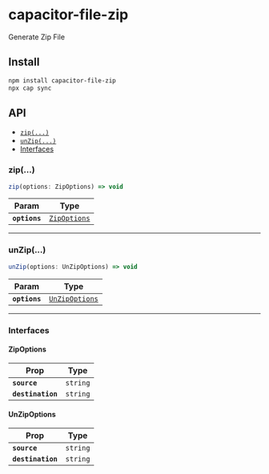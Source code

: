 # capacitor-file-zip

Generate Zip File

## Install

```bash
npm install capacitor-file-zip
npx cap sync
```

## API

<docgen-index>

* [`zip(...)`](#zip)
* [`unZip(...)`](#unzip)
* [Interfaces](#interfaces)

</docgen-index>

<docgen-api>
<!--Update the source file JSDoc comments and rerun docgen to update the docs below-->

### zip(...)

```typescript
zip(options: ZipOptions) => void
```

| Param         | Type                                              |
| ------------- | ------------------------------------------------- |
| **`options`** | <code><a href="#zipoptions">ZipOptions</a></code> |

--------------------


### unZip(...)

```typescript
unZip(options: UnZipOptions) => void
```

| Param         | Type                                                  |
| ------------- | ----------------------------------------------------- |
| **`options`** | <code><a href="#unzipoptions">UnZipOptions</a></code> |

--------------------


### Interfaces


#### ZipOptions

| Prop              | Type                |
| ----------------- | ------------------- |
| **`source`**      | <code>string</code> |
| **`destination`** | <code>string</code> |


#### UnZipOptions

| Prop              | Type                |
| ----------------- | ------------------- |
| **`source`**      | <code>string</code> |
| **`destination`** | <code>string</code> |

</docgen-api>
